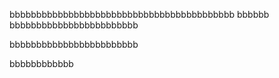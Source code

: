 bbbbbbbbbbbbbbbbbbbbbbbbbbbbbbbbbbbbbbbbbb
bbbbbb
bbbbbbbbbbbbbbbbbbbbbbbb

bbbbbbbbbbbbbbbbbbbbbbbb

bbbbbbbbbbbb